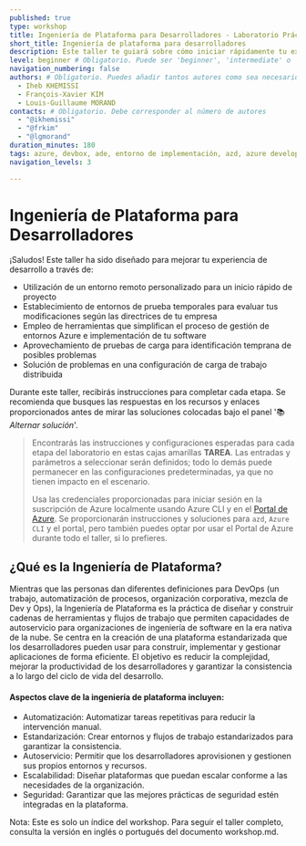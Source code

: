```yaml
---
published: true
type: workshop
title: Ingeniería de Plataforma para Desarrolladores - Laboratorio Práctico
short_title: Ingeniería de plataforma para desarrolladores
description: Este taller te guiará sobre cómo iniciar rápidamente tu experiencia de desarrollo, cómo implementar en Azure y cómo detectar posibles problemas con tu código durante la ejecución.
level: beginner # Obligatorio. Puede ser 'beginner', 'intermediate' o 'advanced'
navigation_numbering: false
authors: # Obligatorio. Puedes añadir tantos autores como sea necesario
  - Iheb KHEMISSI
  - François-Xavier KIM
  - Louis-Guillaume MORAND
contacts: # Obligatorio. Debe corresponder al número de autores
  - "@ikhemissi"
  - "@frkim"
  - "@lgmorand"
duration_minutes: 180
tags: azure, devbox, ade, entorno de implementación, azd, azure developer cli, azure functions, azure load testing, application insights
navigation_levels: 3

---
```


# Ingeniería de Plataforma para Desarrolladores

¡Saludos! Este taller ha sido diseñado para mejorar tu experiencia de desarrollo a través de:

- Utilización de un entorno remoto personalizado para un inicio rápido de proyecto
- Establecimiento de entornos de prueba temporales para evaluar tus modificaciones según las directrices de tu empresa
- Empleo de herramientas que simplifican el proceso de gestión de entornos Azure e implementación de tu software
- Aprovechamiento de pruebas de carga para identificación temprana de posibles problemas
- Solución de problemas en una configuración de carga de trabajo distribuida

Durante este taller, recibirás instrucciones para completar cada etapa. Se recomienda que busques las respuestas en los recursos y enlaces proporcionados antes de mirar las soluciones colocadas bajo el panel '📚 *Alternar solución*'.

<div class="task" data-title="Tarea">

> Encontrarás las instrucciones y configuraciones esperadas para cada etapa del laboratorio en estas cajas amarillas **TAREA**.
> Las entradas y parámetros a seleccionar serán definidos; todo lo demás puede permanecer en las configuraciones predeterminadas, ya que no tienen impacto en el escenario.
>
> Usa las credenciales proporcionadas para iniciar sesión en la suscripción de Azure localmente usando Azure CLI y en el [Portal de Azure][az-portal].
> Se proporcionarán instrucciones y soluciones para `azd`, `Azure CLI` y el portal, pero también puedes optar por usar el Portal de Azure durante todo el taller, si lo prefieres.

</div>

## ¿Qué es la Ingeniería de Plataforma?

Mientras que las personas dan diferentes definiciones para DevOps (un trabajo, automatización de procesos, organización corporativa, mezcla de Dev y Ops), la Ingeniería de Plataforma es la práctica de diseñar y construir cadenas de herramientas y flujos de trabajo que permiten capacidades de autoservicio para organizaciones de ingeniería de software en la era nativa de la nube. Se centra en la creación de una plataforma estandarizada que los desarrolladores pueden usar para construir, implementar y gestionar aplicaciones de forma eficiente. El objetivo es reducir la complejidad, mejorar la productividad de los desarrolladores y garantizar la consistencia a lo largo del ciclo de vida del desarrollo.

#### Aspectos clave de la ingeniería de plataforma incluyen:

- Automatización: Automatizar tareas repetitivas para reducir la intervención manual.
- Estandarización: Crear entornos y flujos de trabajo estandarizados para garantizar la consistencia.
- Autoservicio: Permitir que los desarrolladores aprovisionen y gestionen sus propios entornos y recursos.
- Escalabilidad: Diseñar plataformas que puedan escalar conforme a las necesidades de la organización.
- Seguridad: Garantizar que las mejores prácticas de seguridad estén integradas en la plataforma.

Nota: Este es solo un índice del workshop. Para seguir el taller completo, consulta la versión en inglés o portugués del documento workshop.md.

[az-portal]: https://portal.azure.com
[devbox]: https://learn.microsoft.com/es-es/azure/dev-box/overview-what-is-microsoft-dev-box
[ade]: https://learn.microsoft.com/es-es/azure/deployment-environments/overview-what-is-azure-deployment-environments
[azd]: https://learn.microsoft.com/es-es/azure/developer/azure-developer-cli/overview
[loadtesting]: https://learn.microsoft.com/es-es/azure/load-testing/overview-what-is-azure-load-testing
[appinsights]: https://learn.microsoft.com/es-es/azure/azure-monitor/app/app-insights-overview 